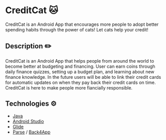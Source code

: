 # CreditCat 🐱
CreditCat is an Android App that encourages more people to adopt better spending habits through the power of cats! Let cats help your credit!

## Description ✏️

CreditCat is an Android App that helps people from around the world to become better at budgeting and financing. User can earn coins through daily finance quizzes, setting up a budget plan, and learning about new finance knowledge. In the future users will be able to link their credit cards for automatic updates on when they pay back their credit cards on time. CreditCat is here to make people more fiancially responsible.

## Technologies ⚙️

- [Java](https://www.java.com/en/)
- [Android Studio](https://developer.android.com/studio)
- [Glide](https://github.com/bumptech/glide)
- [Parse](https://parseplatform.org/) / [Back4App](https://dashboard.back4app.com/)
